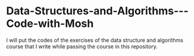# Data-Structures-and-Algorithms---Code-with-Mosh

I will put the codes of the exercises of the data structure and algorithms course that I write while passing the course in this repository.
